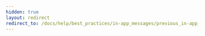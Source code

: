 ```yaml
---
hidden: true
layout: redirect
redirect_to: /docs/help/best_practices/in-app_messages/previous_in-app_message_generations/#specs
---
```

